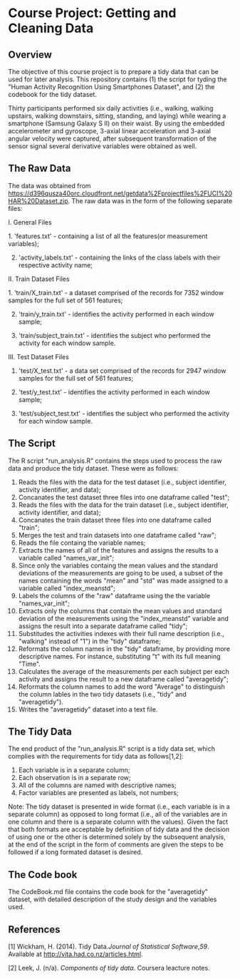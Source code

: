 # Course Project: Getting and Cleaning Data
## Overview
The objective of this course project is to prepare a tidy data that can be used for later analysis. This repository contains (1) the script for tyding the "Human Activity Recognition Using Smartphones Dataset", and (2) the codebook for the tidy dataset.

Thirty participants performed six daily activities (i.e., walking, walking upstairs, walking downstairs, sitting, standing, and laying) while wearing a smartphone (Samsung Galaxy S II) on their waist. By using the embedded accelerometer and gyroscope, 3-axial linear acceleration and 3-axial angular velocity were captured, after subsequent transformation of the sensor signal several derivative variables were obtained as well. 

## The Raw Data
The data was obtained from https://d396qusza40orc.cloudfront.net/getdata%2Fprojectfiles%2FUCI%20HAR%20Dataset.zip. 
The raw data was in the form of the following separate files:

<p> I. General Files </p>
1. 'features.txt' - containing a list of all the features(or measurement variables);

2. 'activity_labels.txt' - containing the links of the class labels with their respective activity name;

<p> II. Train Dataset Files </p>
1. 'train/X_train.txt' - a dataset comprised of the records for 7352 window samples for the full set of 561 features; 

2. 'train/y_train.txt' - identifies the activity performed in each window sample;

3. 'train/subject_train.txt' - identifies the subject who performed the activity for each window sample. 

III. Test Dataset Files
1. 'test/X_test.txt' - a data set comprised of the records for 2947 window samples for the full set of 561 features; 

2. 'test/y_test.txt' - identifies the activity performed in each window sample;

3. 'test/subject_test.txt' - identifies the subject who performed the activity for each window sample.

## The Script
<p>The R script "run_analysis.R" contains the steps used to process the raw data and produce the tidy dataset. These were as follows: </p>

1. Reads the files with the data for the test dataset (i.e., subject identifier, activity identifier, and data);
2. Concanates the test dataset three files into one dataframe called "test";
3. Reads the files with the data for the train dataset (i.e., subject identifier, activity identifier, and data);
4. Concanates the train dataset three files into one dataframe called "train";
5. Merges the test and train datasets into one dataframe called "raw";
6. Reads the file containg the variable names;
7. Extracts the names of all of the features and assigns the results to a variable called "names_var_init";
8. Since only the variables containg the mean values and the standard deviations of the measurements are going to be used, a subset of the names containing the words "mean" and "std" was made assigned to a variable called "index_meanstd";
9. Labels the columns of the "raw" dataframe using the the variable "names_var_init";
10. Extracts only the columns that contain the mean values and standard deviation of the measurements using the "index_meanstd" variable and assigns the result into a separate dataframe called "tidy";
11. Substitudes the activities indexes with their full name description (i.e., "walking" instead of "1") in the "tidy" dataframe;
12. Reformats the column names in the "tidy" dataframe, by providing more descriptive names. For instance, substituting "t" with its full meaning "Time".
13. Calculates the average of the measurements per each subject per each activity and assigns the result to a new dataframe called "averagetidy";
14. Reformats the column names to add the word "Average" to distinguish the column lables in the two tidy datasets (i.e., "tidy" and "averagetidy").
15. Writes the "averagetidy" dataset into a text file.

## The Tidy Data
<p> The end product of the "run_analysis.R" script is a tidy data set, which complies with the requirements for tidy data as follows[1,2]:</p>

1. Each variable is in a separate column;
2. Each observation is in a separate row;
3. All of the columns are named with descriptive names;
4. Factor variables are presented as labels, not numbers;

Note: The tidy dataset is presented in wide format (i.e., each variable is in a separate column) as opposed to long format (i.e., all of the variables are in one column and there is a separate column with the values). Given the fact that both formats are acceptable by definitiion of tidy data and the decision of using one or the other is determined solely by the subsequent analysis, at the end of the script in the form of comments are given the steps to be followed if a long formated dataset is desired. 

## The Code book
The CodeBook.md file contains the code book for the "averagetidy" dataset, with detailed description of the study design and the variables used.

## References
[1] Wickham, H. (2014). Tidy Data.*Journal of Statistical Software*,*59*. Available at http://vita.had.co.nz/articles.html.

[2] Leek, J. (n/a). *Components of tidy data*. Coursera leacture notes.

